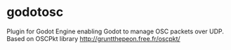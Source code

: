 # godotosc
Plugin for Godot Engine enabling Godot to manage OSC packets over UDP. Based on OSCPkt library http://gruntthepeon.free.fr/oscpkt/
